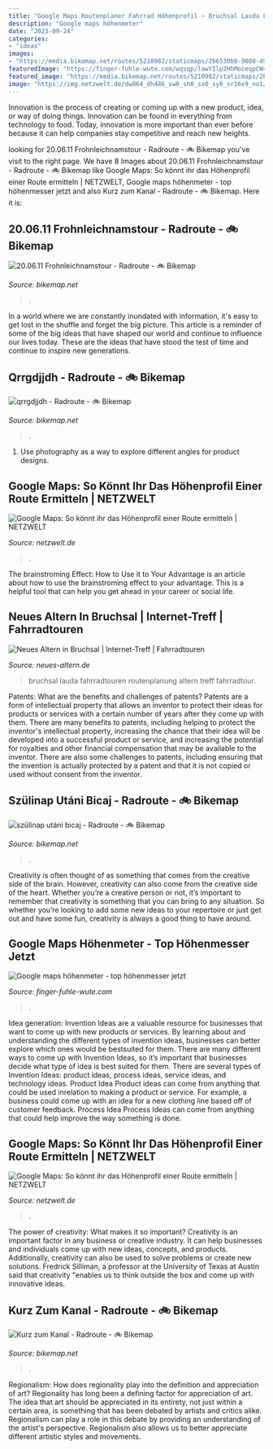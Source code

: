 ```yaml
---
title: "Google Maps Routenplaner Fahrrad Höhenprofil ~ Bruchsal Lauda Fahrradtouren Routenplanung Altern Treff Fahrradtour"
description: "Google maps höhenmeter"
date: "2023-09-24"
categories:
- "ideas"
images:
- "https://media.bikemap.net/routes/5210982/staticmaps/2b6530b0-9008-4949-872b-8d2c2f533ba8_420x400.jpg"
featuredImage: "https://finger-fuhle-wute.com/wqsqp/lawYIlp2HhMoceqpCW4upwHaJ4.jpg"
featured_image: "https://media.bikemap.net/routes/5210982/staticmaps/2b6530b0-9008-4949-872b-8d2c2f533ba8_420x400.jpg"
image: "https://img.netzwelt.de/dw864_dh486_sw0_sh0_sx0_sy0_sr16x9_nu1/picture/original/2020/09/025-google-mapsroutehoehenprofil-284716.jpg"
---
```



Innovation is the process of creating or coming up with a new product, idea, or way of doing things. Innovation can be found in everything from technology to food. Today, innovation is more important than ever before because it can help companies stay competitive and reach new heights.

	

		
looking for 20.06.11 Frohnleichnamstour - Radroute - 🚲 Bikemap you've visit to the right page. We have 8 Images about 20.06.11 Frohnleichnamstour - Radroute - 🚲 Bikemap like Google Maps: So könnt ihr das Höhenprofil einer Route ermitteln | NETZWELT, Google maps höhenmeter - top höhenmesser jetzt and also Kurz zum Kanal - Radroute - 🚲 Bikemap. Here it is:
		
    
## 20.06.11 Frohnleichnamstour - Radroute - 🚲 Bikemap

<img loading=lazy src="https://media.bikemap.net/routes/6327090/staticmaps/cb9ba5d4-b7f4-4fc8-9b9b-a1b5ab243e4c_1200x260.jpg" onerror="this.onerror=null;this.src='https://tse3.mm.bing.net/th?id=OIP.3als077DGa-wbWHSbZYNOAHaB4&amp;pid=15.1';" alt="20.06.11 Frohnleichnamstour - Radroute - 🚲 Bikemap">

_Source: bikemap.net_

>. 

	

In a world where we are constantly inundated with information, it's easy to get lost in the shuffle and forget the big picture. This article is a reminder of some of the big ideas that have shaped our world and continue to influence our lives today. These are the ideas that have stood the test of time and continue to inspire new generations.

    
## Qrrgdjjdh - Radroute - 🚲 Bikemap

<img loading=lazy src="https://media.bikemap.net/routes/4483865/staticmaps/2df5dbb5-4caf-4c24-81ff-912e2e9cdc5b_1200x260.jpg" onerror="this.onerror=null;this.src='https://tse3.mm.bing.net/th?id=OIP.9ns7WeAvw1r0_Z_U8zfgEAHaB4&amp;pid=15.1';" alt="qrrgdjjdh - Radroute - 🚲 Bikemap">

_Source: bikemap.net_

>. 

	

1. Use photography as a way to explore different angles for product designs.

    
## Google Maps: So Könnt Ihr Das Höhenprofil Einer Route Ermitteln | NETZWELT

<img loading=lazy src="https://img.netzwelt.de/dw864_dh486_sw0_sh0_sx0_sy0_sr16x9_nu1/picture/original/2020/09/025-google-mapsroutehoehenprofil-284716.jpg" onerror="this.onerror=null;this.src='https://tse4.mm.bing.net/th?id=OIP.6acrtYxJo6CpYSOVOkdV3QHaEK&amp;pid=15.1';" alt="Google Maps: So könnt ihr das Höhenprofil einer Route ermitteln | NETZWELT">

_Source: netzwelt.de_

>. 

	

The brainstroming Effect: How to Use it to Your Advantage is an article about how to use the brainstroming effect to your advantage. This is a helpful tool that can help you get ahead in your career or social life.

    
## Neues Altern In Bruchsal | Internet-Treff | Fahrradtouren

<img loading=lazy src="http://www.neues-altern.de/internet/internet-tipps/fahrradtouren/bruchsal-lauda-google-maps300h.jpg" onerror="this.onerror=null;this.src='https://tse3.mm.bing.net/th?id=OIP.jFGLZQwqWnleE5mGfmUP0AHaEg&amp;pid=15.1';" alt="Neues Altern in Bruchsal | Internet-Treff | Fahrradtouren">

_Source: neues-altern.de_

>bruchsal lauda fahrradtouren routenplanung altern treff fahrradtour. 

	

Patents: What are the benefits and challenges of patents?
Patents are a form of intellectual property that allows an inventor to protect their ideas for products or services with a certain number of years after they come up with them. There are many benefits to patents, including helping to protect the inventor's intellectual property, increasing the chance that their idea will be developed into a successful product or service, and increasing the potential for royalties and other financial compensation that may be available to the inventor. There are also some challenges to patents, including ensuring that the invention is actually protected by a patent and that it is not copied or used without consent from the inventor.

    
## Szülinap Utáni Bicaj - Radroute - 🚲 Bikemap

<img loading=lazy src="https://media.bikemap.net/routes/5174962/staticmaps/72872b74-98f7-41cb-a4a5-d5b7776a3531_420x400.jpg" onerror="this.onerror=null;this.src='https://tse4.mm.bing.net/th?id=OIP.HADYD3rK7lDqTeSuKEddMQGkGQ&amp;pid=15.1';" alt="szülinap utáni bicaj - Radroute - 🚲 Bikemap">

_Source: bikemap.net_

>. 

	

Creativity is often thought of as something that comes from the creative side of the brain. However, creativity can also come from the creative side of the heart. Whether you’re a creative person or not, it’s important to remember that creativity is something that you can bring to any situation. So whether you’re looking to add some new ideas to your repertoire or just get out and have some fun, creativity is always a good thing to have around.

    
## Google Maps Höhenmeter - Top Höhenmesser Jetzt

<img loading=lazy src="https://finger-fuhle-wute.com/wqsqp/lawYIlp2HhMoceqpCW4upwHaJ4.jpg" onerror="this.onerror=null;this.src='https://tse1.mm.bing.net/th?id=OIP.fs4xHgNF3ZLgaFl2LNlVFQAAAA&amp;pid=15.1';" alt="Google maps höhenmeter - top höhenmesser jetzt">

_Source: finger-fuhle-wute.com_

>. 

	

Idea generation:
Invention Ideas are a valuable resource for businesses that want to come up with new products or services. By learning about and understanding the different types of invention ideas, businesses can better explore which ones would be bestsuited for them. There are many different ways to come up with Invention Ideas, so it’s important that businesses decide what type of idea is best suited for them.
There are several types of Invention Ideas: product ideas, process ideas, service ideas, and technology ideas. Product Idea 
Product ideas can come from anything that could be used inrelation to making a product or service. For example, a business could come up with an idea for a new clothing line based off of customer feedback. Process Idea 
Process Ideas can come from anything that could help improve the way something is done.

    
## Google Maps: So Könnt Ihr Das Höhenprofil Einer Route Ermitteln | NETZWELT

<img loading=lazy src="https://img.netzwelt.de/dw864_dh486_sw0_sh0_sx0_sy0_sr16x9_nu1/picture/original/2020/09/024-google-mapsroutenplanerkoordinaten-leicht-anpassen-284715.jpg" onerror="this.onerror=null;this.src='https://tse4.mm.bing.net/th?id=OIP.xX_7u8mHPVH7hr8UDGHJKgHaEK&amp;pid=15.1';" alt="Google Maps: So könnt ihr das Höhenprofil einer Route ermitteln | NETZWELT">

_Source: netzwelt.de_

>. 

	

The power of creativity: What makes it so important?
Creativity is an important factor in any business or creative industry. It can help businesses and individuals come up with new ideas, concepts, and products. Additionally, creativity can also be used to solve problems or create new solutions. Fredrick Silliman, a professor at the University of Texas at Austin said that creativity "enables us to think outside the box and come up with innovative ideas.

    
## Kurz Zum Kanal - Radroute - 🚲 Bikemap

<img loading=lazy src="https://media.bikemap.net/routes/5210982/staticmaps/2b6530b0-9008-4949-872b-8d2c2f533ba8_420x400.jpg" onerror="this.onerror=null;this.src='https://tse4.mm.bing.net/th?id=OIP.SBwr5WCiWU21h6cu-O3VGgGkGQ&amp;pid=15.1';" alt="Kurz zum Kanal - Radroute - 🚲 Bikemap">

_Source: bikemap.net_

>. 

	

Regionalism: How does regionality play into the definition and appreciation of art?
Regionality has long been a defining factor for appreciation of art. The idea that art should be appreciated in its entirety, not just within a certain area, is something that has been debated by artists and critics alike. Regionalism can play a role in this debate by providing an understanding of the artist's perspective. Regionalism also allows us to better appreciate different artistic styles and movements.


